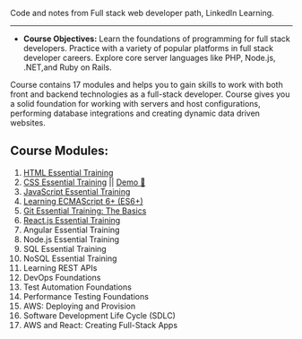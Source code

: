 Code and notes from Full stack web developer path, LinkedIn Learning.

---

- **Course Objectives:** Learn the foundations of programming for full stack developers. Practice with a variety of popular platforms in full stack developer careers. Explore core server languages like PHP, Node.js, .NET,and Ruby on Rails.

Course contains 17 modules and helps you to gain skills to work with both front and backend technologies as a full-stack developer. Course gives you a solid foundation for working with servers and host configurations, performing database integrations and creating dynamic data driven websites.

## Course Modules:

1. [HTML Essential Training](./01_HTML_Essential_Training/README.md)
2. [CSS Essential Training](./02_CSS_Essential_Training) || [Demo 🔗](https://anmoltomer.github.io/fullstack_webdev/02_CSS_Essential_Training/Code/css_portfolio/)
3. [JavaScript Essential Training](./03_JS_Essential_Training)
4. [Learning ECMAScript 6+ (ES6+)](./04_Learning_ECMAScript_ES6+)
5. [Git Essential Training: The Basics](./05_Git_Essential_Training)
6. [React.js Essential Training](./06_React.js_Essential_Training)
7. Angular Essential Training
8. Node.js Essential Training
9. SQL Essential Training
10. NoSQL Essential Training
11. Learning REST APIs
12. DevOps Foundations
13. Test Automation Foundations
14. Performance Testing Foundations
15. AWS: Deploying and Provision
16. Software Development Life Cycle (SDLC)
17. AWS and React: Creating Full-Stack Apps
